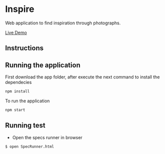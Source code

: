 
# Inspire

Web application to find inspiration through photographs.

[Live Demo](http://inspire-app.surge.sh)

## Instructions

## Running the application

First download the app folder, after execute the next command to install the dependecies

```sh
npm install
```

To run the application

```sh
npm start
```

## Running test

-   Open the specs runner in browser

````
$ open SpecRunner.html